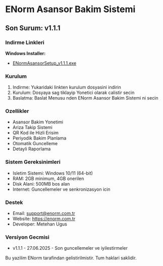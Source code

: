 ﻿# ENorm Asansor Bakim Sistemi

## Son Surum: v1.1.1

### Indirme Linkleri

**Windows Installer:**
- [ENormAsansorSetup_v1.1.1.exe](https://github.com/metehan-ugus/ENorm-Release/releases/latest/download/ENormAsansorSetup_v1.1.1.exe)

### Kurulum

1. Indirme: Yukaridaki linkten kurulum dosyasini indirin
2. Kurulum: Dosyaya sag tiklayip Yonetici olarak calistir secin
3. Baslatma: Baslat Menusu nden ENorm Asansor Bakim Sistemi ni secin

### Ozellikler

- Asansor Bakim Yonetimi
- Ariza Takip Sistemi
- QR Kod ile Hizli Erisim
- Periyodik Bakim Planlama
- Otomatik Guncelleme
- Detayli Raporlama

### Sistem Gereksinimleri

- Isletim Sistemi: Windows 10/11 (64-bit)
- RAM: 2GB minimum, 4GB onerilen
- Disk Alani: 500MB bos alan
- Internet: Guncellemeler ve senkronizasyon icin

### Destek

- Email: support@enorm.com.tr
- Website: https://enorm.com.tr
- Developer: Metehan Ugus

### Versiyon Gecmisi

- v1.1.1 - 27.06.2025 - Son guncellemeler ve iyilestirmeler

Bu yazilim ENorm tarafindan gelistirilmistir. Tum haklari saklidir.

